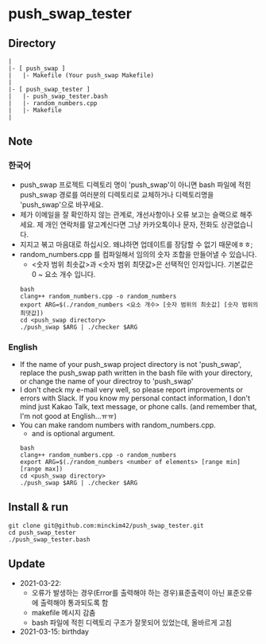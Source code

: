 # push_swap_tester

## Directory
```
|
|- [ push_swap ]
|	|- Makefile (Your push_swap Makefile)
|
|- [ push_swap_tester ]
|	|- push_swap_tester.bash
|	|- random_numbers.cpp
|	|- Makefile
|
```
## Note
### 한국어
- push_swap 프로젝트 디렉토리 명이 'push_swap'이 아니면 bash 파일에 적힌 push_swap 경로를 여러분의 디렉토리로 교체하거나 디렉토리명을 'push_swap'으로 바꾸세요.  
- 제가 이메일을 잘 확인하지 않는 관계로, 개선사항이나 오류 보고는 슬랙으로 해주세요. 제 개인 연락처를 알고계신다면 그냥 카카오톡이나 문자, 전화도 상관없습니다.  
- 지지고 볶고 마음대로 하십시오. 왜냐하면 업데이트를 장담할 수 없기 때문에ㅎㅎ;
- random_numbers.cpp 를 컴파일해서 임의의 숫자 조합을 만들어낼 수 있습니다.
	- <숫자 범위 최솟값>과 <숫자 범위 최댓값>은 선택적인 인자입니다. 기본값은 0 ~ 요소 개수 입니다.
	```
	bash
	clang++ random_numbers.cpp -o random_numbers
	export ARG=$(./random_numbers <요소 개수> [숫자 범위의 최솟값] [숫자 범위의 최댓값])
	cd <push_swap directory>
	./push_swap $ARG | ./checker $ARG
	```
### English
- If the name of your push_swap project directory is not 'push_swap', replace the push_swap path written in the bash file with your directory, or change the name of your directroy to 'push_swap'
- I don't check my e-mail very well, so please report improvements or errors with Slack. If you know my personal contact information, I don't mind just Kakao Talk, text message, or phone calls.
(and remember that, I'm not good at English...ㅠㅠ)
- You can make random numbers with random_numbers.cpp.
	- <range min> and <range max> is optional argument.
	```
	bash
	clang++ random_numbers.cpp -o random_numbers
	export ARG=$(./random_numbers <number of elements> [range min] [range max])
	cd <push_swap directory>
	./push_swap $ARG | ./checker $ARG
	```
## Install & run
```
git clone git@github.com:minckim42/push_swap_tester.git
cd push_swap_tester
./push_swap_tester.bash
```
## Update
- 2021-03-22:
	- 오류가 발생하는 경우(Error를 출력해야 하는 경우)표준출력이 아닌 표준오류에 출력해야 통과되도록 함
	- makefile 메시지 감춤
	- bash 파일에 적힌 디렉토리 구조가 잘못되어 있었는데, 올바르게 고침
- 2021-03-15: birthday